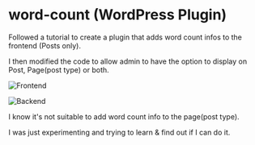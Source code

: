 # word-count (WordPress Plugin)
Followed a tutorial to create a plugin that adds word count infos to the frontend (Posts only).

I then modified the code to allow admin to have the option to display on Post, Page(post type) or both.

![Frontend](https://user-images.githubusercontent.com/47201621/152500527-7adf883c-873e-4d82-91fa-9f8e038663e4.png)

![Backend](https://user-images.githubusercontent.com/47201621/152500432-284ef0fe-f7e6-4f37-932d-118be99a1f08.png)

I know it's not suitable to add word count info to the page(post type).

I was just experimenting and trying to learn & find out if I can do it.
